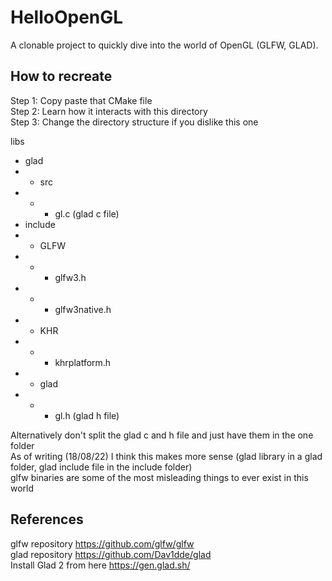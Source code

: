# HelloOpenGL
A clonable project to quickly dive into the world of OpenGL (GLFW, GLAD).

## How to recreate
Step 1: Copy paste that CMake file  
Step 2: Learn how it interacts with this directory  
Step 3: Change the directory structure if you dislike this one  

libs
- glad
- - src
- - - gl.c (glad c file)
- include
- - GLFW
- - - glfw3.h
- - - glfw3native.h
- - KHR
- - - khrplatform.h
- - glad
- - - gl.h (glad h file)

Alternatively don't split the glad c and h file and just have them in the one folder  
As of writing (18/08/22) I think this makes more sense (glad library in a glad folder, glad include file in the include folder)  
glfw binaries are some of the most misleading things to ever exist in this world  

## References
glfw repository https://github.com/glfw/glfw  
glad repository https://github.com/Dav1dde/glad  
Install Glad 2 from here https://gen.glad.sh/
